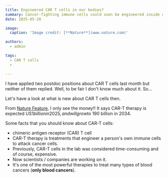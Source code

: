 ```yaml
---
title: Engineered CAR T cells in our bodies?
summary: Cancer-fighting immune cells could soon be engineered inside our bodies
date: 2025-05-28

image:
  caption: 'Image credit: [**Nature**](www.nature.com)'

authors:
  - admin

tags:
  - CAR T cells
  - 

---
```


I have applied two postdoc positions about CAR T cells last month but neither of them replied. Well, to be fair I don't know much about it. So... 

Let's have a look at what is new about CAR T cells then.

From [Nature Feature](https://www.nature.com/articles/d41586-025-01570-6), I only see the money!! It says CAR-T therapy is expected US$1 billion in 2025, and will grow to ~$190 billion in 2034.  

Some facts that you should know about CAR-T cells:  
- chimeric antigen receptor (CAR) T cell
- CAR-T therapy is treatments that engineer a person's own immune cells to attack cancer cells.
- Previously, CAR-T cells in the lab was considered time-consuming and of course, expensive.
- Now scientists / companies are working on it. 
- It's one of the most powerful therapies to treat many types of blood cancers (**only blood cancers**).
  